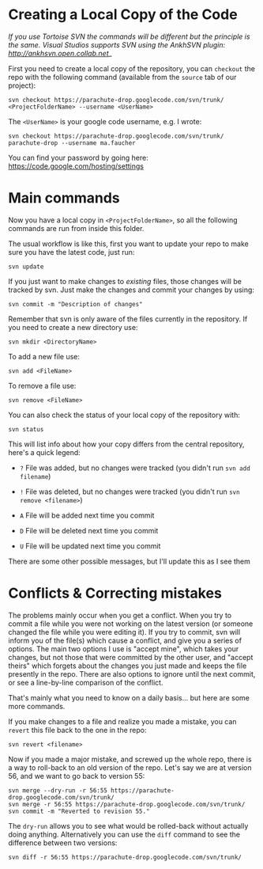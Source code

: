 # Creating a Local Copy of the Code #

_If you use Tortoise SVN the commands will be different but the principle is the same. Visual Studios supports SVN using the AnkhSVN plugin: http://ankhsvn.open.collab.net__

First you need to create a local copy of the repository, you can `checkout` the repo with the following command (available from the `source` tab of our project):

```
svn checkout https://parachute-drop.googlecode.com/svn/trunk/ <ProjectFolderName> --username <UserName>
```

The `<UserName>` is your google code username, e.g. I wrote:

```
svn checkout https://parachute-drop.googlecode.com/svn/trunk/ parachute-drop --username ma.faucher
```

You can find your password by going here: https://code.google.com/hosting/settings

# Main commands #

Now you have a local copy in `<ProjectFolderName>`, so all the following commands are run from inside this folder.

The usual workflow is like this, first you want to update your repo to make sure you have the latest code, just run:

```
svn update
```

If you just want to make changes to _existing_ files, those changes will be tracked by svn. Just make the changes and commit your changes by using:

```
svn commit -m "Description of changes"
```

Remember that svn is only aware of the files currently in the repository. If you need to create a new directory use:

```
svn mkdir <DirectoryName>
```

To add a new file use:

```
svn add <FileName>
```

To remove a file use:

```
svn remove <FileName>
```

You can also check the status of your local copy of the repository with:

```
svn status
```

This will list info about how your copy differs from the central
repository, here's a quick legend:

  * `?` File was added, but no changes were tracked (you didn't run `svn add filename`)

  * `!` File was deleted, but no changes were tracked (you didn't run `svn remove <filename>`)

  * `A` File will be added next time you commit

  * `D` File will be deleted next time you commit

  * `U` File will be updated next time you commit

There are some other possible messages, but I'll update this as I see them

# Conflicts & Correcting mistakes #

The problems mainly occur when you get a conflict. When you try to commit a file while you were not working on the latest version (or someone changed the file while you were editing it). If you try to commit, svn will inform you of the file(s) which cause a conflict, and give you a series of options. The main two options I use is "accept mine", which takes your changes, but not those that were committed by the other user, and "accept theirs" which forgets about the changes you just made and keeps the file presently in the repo. There are also options to ignore until the next commit, or see a line-by-line comparison of the conflict.

That's mainly what you need to know on a daily basis... but here are some more commands.

If you make changes to a file and realize you made a mistake, you can `revert` this file back to the one in the repo:

```
svn revert <filename>
```

Now if you made a major mistake, and screwed up the whole repo, there is a way to roll-back to an old version of the repo. Let's say we are at version 56, and we want to go back to version 55:

```
svn merge --dry-run -r 56:55 https://parachute-drop.googlecode.com/svn/trunk/
svn merge -r 56:55 https://parachute-drop.googlecode.com/svn/trunk/
svn commit -m "Reverted to revision 55."
```

The `dry-run` allows you to see what would be rolled-back without actually doing anything. Alternatively you can use the `diff` command to see the difference between two versions:

```
svn diff -r 56:55 https://parachute-drop.googlecode.com/svn/trunk/
```